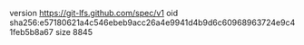 version https://git-lfs.github.com/spec/v1
oid sha256:e57180621a4c546ebeb9acc26a4e9941d4b9d6c60968963724e9c41feb5b8a67
size 8845
